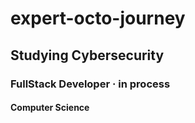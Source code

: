 # expert-octo-journey

## Studying Cybersecurity

### FullStack Developer · in process

#### Computer Science

